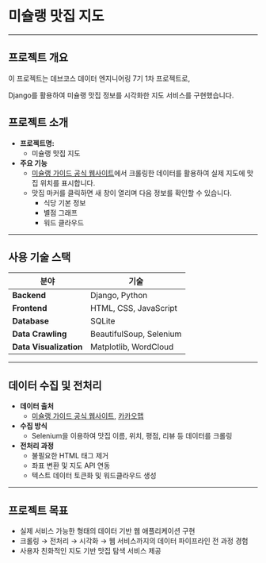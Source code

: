 # 미슐랭 맛집 지도

---

## 프로젝트 개요

이 프로젝트는 데브코스 데이터 엔지니어링 7기 1차 프로젝트로,

Django를 활용하여 미슐랭 맛집 정보를 시각화한 지도 서비스를 구현했습니다.

## 프로젝트 소개

- **프로젝트명:**
    - 미슐랭 맛집 지도
- **주요 기능**
    - [미슐랭 가이드 공식 웹사이트](https://guide.michelin.com/kr/ko)에서 크롤링한 데이터를 활용하여 실제 지도에 맛집 위치를 표시합니다.
    - 맛집 마커를 클릭하면 새 창이 열리며 다음 정보를 확인할 수 있습니다.
        - 식당 기본 정보
        - 별점 그래프
        - 워드 클라우드

---

## 사용 기술 스택

| 분야 | 기술 |
| --- | --- |
| **Backend** | Django, Python |
| **Frontend** | HTML, CSS, JavaScript |
| **Database** | SQLite  |
| **Data Crawling** | BeautifulSoup, Selenium |
| **Data Visualization** | Matplotlib, WordCloud |

---

## 데이터 수집 및 전처리

- **데이터 출처**
    - [미슐랭 가이드 공식 웹사이트](https://guide.michelin.com/kr/ko), [카카오맵](https://map.kakao.com/)
- **수집 방식**
    - Selenium을 이용하여 맛집 이름, 위치, 평점, 리뷰 등 데이터를 크롤링
- **전처리 과정**
    - 불필요한 HTML 태그 제거
    - 좌표 변환 및 지도 API 연동
    - 텍스트 데이터 토큰화 및 워드클라우드 생성

---

## 프로젝트 목표

- 실제 서비스 가능한 형태의 데이터 기반 웹 애플리케이션 구현
- 크롤링 → 전처리 → 시각화 → 웹 서비스까지의 데이터 파이프라인 전 과정 경험
- 사용자 친화적인 지도 기반 맛집 탐색 서비스 제공
